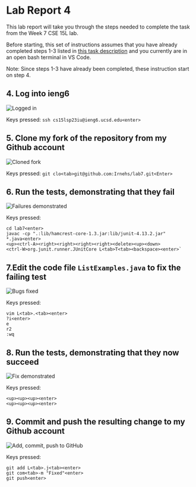 # Lab Report 4 #
This lab report will take you through the steps needed to complete the task from the Week 7 CSE 15L lab.

Before starting, this set of instructions assumes that you have already completed steps 1-3 listed in [this task description](https://ucsd-cse15l-s23.github.io/week/week7/#timing-tasks) and you currently are in an open bash terminal in VS Code.

Note: Since steps 1-3 have already been completed, these instruction start on step 4.

## 4. Log into ieng6 ##
![Logged in](https://github.com/Irnehs/cse15l-lab-report/assets/24259613/03b8bd33-06ae-4fe1-a2d9-b83779b6bbf4)

Keys pressed:
`ssh cs15lsp23iu@ieng6.ucsd.edu<enter>`

## 5. Clone my fork of the repository from my Github account ##
![Cloned fork](https://github.com/Irnehs/cse15l-lab-report/assets/24259613/f379d8f2-9069-451f-8c23-71370a7909ba)

Keys pressed:
`git clo<tab>git@github.com:Irnehs/lab7.git<Enter>`

## 6. Run the tests, demonstrating that they fail ##
![Failures demonstrated](https://github.com/Irnehs/cse15l-lab-report/assets/24259613/25149514-7309-480e-bbdb-92eaf3c99090)

Keys pressed:
```
cd lab7<enter>
javac -cp ".:lib/hamcrest-core-1.3.jar:lib/junit-4.13.2.jar" *.java<enter>
<up><ctrl-A><right><right><right><right><delete><up><down>
<ctrl-W>org.junit.runner.JUnitCore L<tab>T<tab><backspace><enter>`
```

## 7.Edit the code file `ListExamples.java` to fix the failing test ##
![Bugs fixed](https://github.com/Irnehs/cse15l-lab-report/assets/24259613/ba822614-b07c-42d9-9a80-d9e2baa54181)

Keys pressed:
```
vim L<tab>.<tab><enter>
?i<enter>
e
r2
:wq
```

## 8. Run the tests, demonstrating that they now succeed ##
![Fix demonstrated](https://github.com/Irnehs/cse15l-lab-report/assets/24259613/f8214bdd-b79d-4377-877f-0baa5113adff)

Keys pressed:
```
<up><up><up><enter>
<up><up><up><enter>
```
## 9. Commit and push the resulting change to my Github account ##
![Add, commit, push to GitHub](https://github.com/Irnehs/cse15l-lab-report/assets/24259613/cf2f8b2f-9a83-4b60-99fb-b755bb09f015)

Keys pressed:
```
git add L<tab>.j<tab><enter>
git com<tab>-m "Fixed"<enter>
git push<enter>
```

